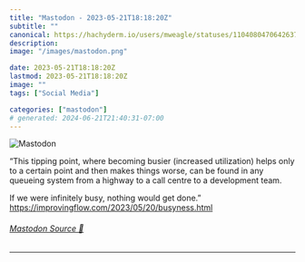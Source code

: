 ```yaml
---
title: "Mastodon - 2023-05-21T18:18:20Z"
subtitle: ""
canonical: https://hachyderm.io/users/mweagle/statuses/110408047064263709
description:
image: "/images/mastodon.png"

date: 2023-05-21T18:18:20Z
lastmod: 2023-05-21T18:18:20Z
image: ""
tags: ["Social Media"]

categories: ["mastodon"]
# generated: 2024-06-21T21:40:31-07:00
---
```

![Mastodon](/images/mastodon.png)

<p>“This tipping point, where becoming busier (increased utilization) helps only to a certain point and then makes things worse, can be found in any queueing system from a highway to a call centre to a development team.</p><p>If we were infinitely busy, nothing would get done.”<br /><a href="https://improvingflow.com/2023/05/20/busyness.html" target="_blank" rel="nofollow noopener noreferrer" translate="no"><span class="invisible">https://</span><span class="ellipsis">improvingflow.com/2023/05/20/b</span><span class="invisible">usyness.html</span></a></p>


###### [Mastodon Source 🐘](https://hachyderm.io/@mweagle/110408047064263709)

___
